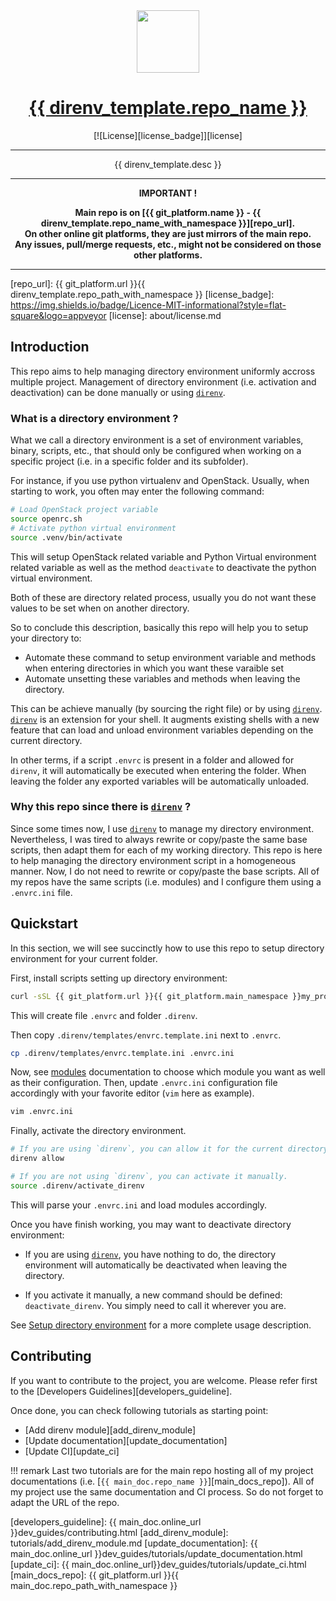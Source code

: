 <center>

  <!-- Project Title -->
  <a href="{{ git_platform.url }}{{ direnv_template.repo_path_with_namespace }}">
    <img src="{{ direnv_template.logo_path }}" width="100px">
    <h1>{{ direnv_template.repo_name }}</h1>
  </a>


  [![License][license_badge]][license]

--------------------------------------------------------------------------------

{{ direnv_template.desc }}

--------------------------------------------------------------------------------

  <b>
IMPORTANT !

Main repo is on [{{ git_platform.name }} - {{
direnv_template.repo_name_with_namespace }}][repo_url].<br>
On other online git platforms, they are just mirrors of the main repo.<br>
Any issues, pull/merge requests, etc., might not be considered on those other
platforms.
  </b>
</center>

--------------------------------------------------------------------------------

[repo_url]: {{ git_platform.url }}{{ direnv_template.repo_path_with_namespace }}
[license_badge]: https://img.shields.io/badge/Licence-MIT-informational?style=flat-square&logo=appveyor
[license]: about/license.md

## Introduction

This repo aims to help managing directory environment uniformly accross multiple
project. Management of directory environment (i.e. activation and deactivation)
can be done manually or using [`direnv`][direnv].

### What is a directory environment ?

What we call a directory environment is a set of environment variables, binary,
scripts, etc., that should only be configured when working on a specific
project (i.e. in a specific folder and its subfolder).

For instance, if you use python virtualenv and OpenStack. Usually, when
starting to work, you often may enter the following command:

```bash
# Load OpenStack project variable
source openrc.sh
# Activate python virtual environment
source .venv/bin/activate
```

This will setup OpenStack related variable and Python Virtual environment
related variable as well as the method `deactivate` to deactivate the python
virtual environment.

Both of these are directory related process, usually you do not want these values
to be set when on another directory.

So to conclude this description, basically this repo will help you to setup your
directory to:

  - Automate these command to setup environment variable and methods when
    entering directories in which you want these varaible set
  - Automate unsetting these variables and methods when leaving the directory.

This can be achieve manually (by sourcing the right file) or by using
[`direnv`][direnv]. [`direnv`][direnv] is an extension for your shell. It
augments existing shells with a new feature that can load and unload environment
variables depending on the current directory.

In other terms, if a script `.envrc` is present in a folder and allowed for
`direnv`, it will automatically be executed when entering the folder. When
leaving the folder any exported variables will be automatically unloaded.

### Why this repo since there is [`direnv`][direnv] ?

Since some times now, I use [`direnv`][direnv] to manage my directory environment.
Nevertheless, I was tired to always rewrite or copy/paste the same base scripts,
then adapt them for each of my working directory. This repo is here to help
managing the directory environment script in a homogeneous manner. Now, I do not
need to rewrite or copy/paste the base scripts. All of my repos have the same
scripts (i.e. modules) and I configure them using a `.envrc.ini` file.

## Quickstart

In this section, we will see succinctly how  to use this repo to setup directory
environment for your current folder.

First, install scripts setting up directory environment:

```bash
curl -sSL {{ git_platform.url }}{{ git_platform.main_namespace }}my_programs/direnv_template/-/raw/master/setup.sh | bash -
```

This will create file `.envrc` and folder `.direnv`.

Then copy `.direnv/templates/envrc.template.ini` next to `.envrc`.

```bash
cp .direnv/templates/envrc.template.ini .envrc.ini
```

Now, see [modules][modules] documentation to choose which module you want as
well as their configuration. Then, update `.envrc.ini` configuration file
accordingly with your favorite editor (`vim` here as example).

```bash
vim .envrc.ini
```

Finally, activate the directory environment.

```bash
# If you are using `direnv`, you can allow it for the current directory
direnv allow

# If you are not using `direnv`, you can activate it manually.
source .direnv/activate_direnv
```

This will parse your `.envrc.ini` and load modules accordingly.

Once you have finish working, you may want to deactivate directory environment:

  - If you are using [`direnv`][direnv], you have nothing to do, the directory
    environment will automatically be deactivated when leaving the directory.

  - If you activate it manually, a new command should be defined:
    `deactivate_direnv`. You simply need to call it wherever you are.


See [Setup directory environment][setup_directory_environment] for a more complete usage description.

[modules]: modules/index.md
[setup_directory_environment]: setup_directory_environment.md

## Contributing

If you want to contribute to the project, you are welcome. Please refer first to
the [Developers Guidelines][developers_guideline].

Once done, you can check following tutorials as starting point:

  - [Add direnv module][add_direnv_module]
  - [Update documentation][update_documentation]
  - [Update CI][update_ci]

!!! remark
    Last two tutorials are for the main repo hosting all of my project
    documentations (i.e. [`{{ main_doc.repo_name }}`][main_docs_repo]). All of my
    project use the same documentation and CI process. So do not forget to adapt
    the URL of the repo.

[developers_guideline]: {{ main_doc.online_url }}dev_guides/contributing.html
[add_direnv_module]: tutorials/add_direnv_module.md
[update_documentation]: {{ main_doc.online_url }}dev_guides/tutorials/update_documentation.html
[update_ci]: {{ main_doc.online_url}}dev_guides/tutorials/update_ci.html
[main_docs_repo]: {{ git_platform.url }}{{ main_doc.repo_path_with_namespace }}

<!-- URL used in mulitple section -->
[direnv]: https://direnv.net
